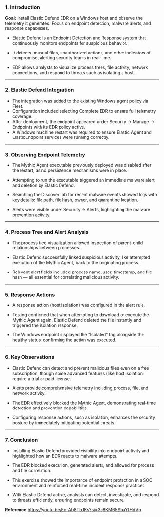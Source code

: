 
### 1. Introduction

**Goal:** Install Elastic Defend EDR on a Windows host and observe the telemetry it generates. Focus on endpoint detection, malware alerts, and response capabilities.

- Elastic Defend is an Endpoint Detection and Response system that continuously monitors endpoints for suspicious behavior.

- It detects unusual files, unauthorized actions, and other indicators of compromise, alerting security teams in real-time.

- EDR allows analysts to visualize process trees, file activity, network connections, and respond to threats such as isolating a host.

---

### 2. Elastic Defend Integration

- The integration was added to the existing Windows agent policy via Fleet.
- Configuration included selecting Complete EDR to ensure full telemetry coverage.
- After deployment, the endpoint appeared under Security → Manage → Endpoints with its EDR policy active.
- A Windows machine restart was required to ensure Elastic Agent and ElasticEndpoint services were running correctly.

---

### 3. Observing Endpoint Telemetry

- The Mythic Agent executable previously deployed was disabled after the restart, as no persistence mechanisms were in place.
    
- Attempting to run the executable triggered an immediate malware alert and deletion by Elastic Defend.
    
- Searching the Discover tab for recent malware events showed logs with key details: file path, file hash, owner, and quarantine location.
    
- Alerts were visible under Security → Alerts, highlighting the malware prevention activity.

---

### 4. Process Tree and Alert Analysis

- The process tree visualization allowed inspection of parent-child relationships between processes.
    
- Elastic Defend successfully linked suspicious activity, like attempted execution of the Mythic Agent, back to the originating process.
    
- Relevant alert fields included process name, user, timestamp, and file hash — all essential for correlating malicious activity.

---

### 5. Response Actions

- A response action (host isolation) was configured in the alert rule.
    
- Testing confirmed that when attempting to download or execute the Mythic Agent again, Elastic Defend deleted the file instantly and triggered the isolation response.
    
- The Windows endpoint displayed the “Isolated” tag alongside the healthy status, confirming the action was executed.

---

### 6. Key Observations

- Elastic Defend can detect and prevent malicious files even on a free subscription, though some advanced features (like host isolation) require a trial or paid license.
    
- Alerts provide comprehensive telemetry including process, file, and network activity.
    
- The EDR effectively blocked the Mythic Agent, demonstrating real-time detection and prevention capabilities.
    
- Configuring response actions, such as isolation, enhances the security posture by immediately mitigating potential threats.

---

### 7. Conclusion

- Installing Elastic Defend provided visibility into endpoint activity and highlighted how an EDR reacts to malware attempts.
    
- The EDR blocked execution, generated alerts, and allowed for process and file correlation.
    
- This exercise showed the importance of endpoint protection in a SOC environment and reinforced real-time incident response practices.
    
- With Elastic Defend active, analysts can detect, investigate, and respond to threats efficiently, ensuring endpoints remain secure.

**Reference**
https://youtu.be/Ec-Ab8TbJKs?si=3q8KM65SbuYfHdVp